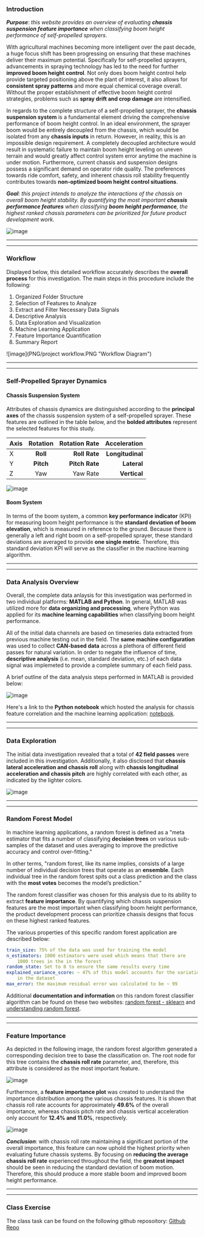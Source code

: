 ### Introduction

**_Purpose_**: _this website provides an overview of evaluating **chassis suspension feature importance** when classifying boom height performance of self-propelled sprayers_.

With agricultural machines becoming more intelligent over the past decade, a huge focus shift has been progressing on ensuring that these machines deliver their maximum potential.  Specifically for self-propelled sprayers, advancements in spraying technology has led to the need for further **improved boom height control**.  Not only does boom height control help provide targeted positioning above the plant of interest, it also allows for **consistent spray patterns** and more equal chemical coverage overall.  Without the proper establishment of effective boom height control strategies, problems such as **spray drift and crop damage** are intensified.

In regards to the complete structure of a self-propelled sprayer, the **chassis suspension system** is a fundamental element driving the comprehensive performance of boom height control.  In an ideal environment, the sprayer boom would be entirely decoupled from the chassis, which would be isolated from any **chassis inputs** in return.  However, in reality, this is an impossible design requirement.  A completely decoupled architecture would result in systematic failure to maintain boom height leveling on uneven terrain and would greatly affect control system error anytime the machine is under motion.  Furthermore, current chassis and suspension designs possess a significant demand on operator ride quality.  The preferences towards ride comfort, safety, and inherent chassis roll stability frequently contributes towards **non-optimized boom height control situations**.

**_Goal_**: _this project intends to analyze the interactions of the chassis on overall boom height stability.  By quantifying the most important **chassis performance features** when classifying **boom height performance**, the highest ranked chassis parameters can be prioritized for future product development work_.  

![image](PNG/sprayer_field.PNG "Sprayer Field Visual")

***
***

### Workflow

Displayed below, this detailed workflow accurately describes the **overall process** for this investigation.  The main steps in this procedure include the following:

1. Organized Folder Structure
2. Selection of Features to Analyze
3.  Extract and Filter Necessary Data Signals
4.  Descriptive Analysis
5.  Data Exploration and Visualization
6.  Machine Learning Application
7.  Feature Importance Quantification
8.  Summary Report

![image](PNG/project workflow.PNG "Workflow Diagram")

***
***

### Self-Propelled Sprayer Dynamics

#### Chassis Suspension System

Attributes of chassis dynamics are distinguished according to the **principal axes** of the chassis suspension system of a self-propelled sprayer.  These features are outlined in the table below, and the **bolded attributes** represent the selected features for this study.

| Axis | Rotation | Rotation Rate  |  Acceleration   |
| ------------- |:-------------:| -----:| -----:|
| X | **Roll**  | **Roll Rate** | **Longitudinal**  |
| Y | **Pitch** | **Pitch Rate** |  **Lateral**  |
| Z | Yaw   | Yaw Rate |  **Vertical**  |

![image](PNG_New/Sprayer_System_Diagram_New.PNG "System Diagram")

#### Boom System

In terms of the boom system, a common **key performance indicator** (KPI) for measuring boom height performance is the **standard deviation of boom elevation**, which is measured in reference to the ground.  Because there is generally a left and right boom on a self-propelled sprayer, these standard deviations are averaged to provide **one single metric**.  Therefore, this standard deviation KPI will serve as the classifier in the machine learning algorithm. 

***
***

### Data Analysis Overview

Overall, the complete data anlaysis for this investigation was performed in two individual platforms: **MATLAB and Python**.  In general, MATLAB was utilized more for **data organizing and processing**, where Python was applied for its **machine learning capabilities** when classifying boom height performance.

All of the initial data channels are based on timeseries data extracted from previous machine testing out in the field.  The **same machine configuration** was used to collect **CAN-based data** across a plethora of different field passes for natural variation.  In order to negate the influence of time, **descriptive analysis** (i.e. mean, standard deviation, etc.) of each data signal was implemeted to provide a complete summary of each field pass.

A brief outline of the data analysis steps performed in MATLAB is provided below:  

![image](PNG_New/Matlab_Code_Outline_New.PNG "MATLAB Code Outline")

Here's a link to the **Python notebook** which hosted the analysis for chassis feature correlation and the machine learning application: [notebook](https://nbviewer.jupyter.org/github/badams97/Sprayer_Chassis_Features/blob/master/ABE%20516%20Project%20-%20Bailey%20Adams.ipynb).

***
***

### Data Exploration

The initial data investigation revealed that a total of **42 field passes** were included in this investigation.  Additionally, it also disclosed that **chassis lateral acceleration and chassis roll** along with **chassis longitudinal acceleration and chassis pitch** are highly correlated with each other, as indicated by the lighter colors.

![image](PNG_New/Correlation_Plot_New.PNG "Feature Correlation Plot")

***
***

### Random Forest Model

In machine learning applications, a random forest is defined as a "meta estimator that fits a number of classifying **decision trees** on various sub-samples of the dataset and uses averaging to improve the predictive accuracy and control over-fitting." 

In other terms, "random forest, like its name implies, consists of a large number of individual decision trees that operate as an **ensemble**. Each individual tree in the random forest spits out a class prediction and the class with the **most votes** becomes the model’s prediction."

The random forest classifier was chosen for this analysis due to its ability to extract **feature importance**.  By quantifying which chassis suspension features are the most important when classifying boom height performance, the product development process can prioritize chassis designs that focus on these highest ranked features.

The various properties of this specific random forest application are described below:

```yml
train_size: 75% of the data was used for training the model
n_estimators: 1000 estimators were used which means that there are
    1000 trees in the in the forest
random_state: Set to 0 to ensure the same results every time
explained_variance_score: ~ 47% of this model accounts for the variation
    in the dataset
max_error: the maximum residual error was calculated to be ~ 99
```

Additional **documentation and information** on this random forest classifier algorithm can be found on these two websites: [random forest - sklearn](https://scikit-learn.org/stable/modules/generated/sklearn.ensemble.RandomForestRegressor.html) and [understanding random forest](https://towardsdatascience.com/understanding-random-forest-58381e0602d2).

***
***

### Feature Importance

As depicted in the following image, the random forest algorithm generated a corresponding decision tree to base the classification on.  The root node for this tree contains the **chassis roll rate** parameter, and, therefore, this attribute is considered as the most important feature.

![image](PNG_New/Tree_Visual_New.PNG "Decision Tree Visual")

Furthermore, a **feature importance plot** was created to understand the importance distribution among the various chassis features.  It is shown that chassis roll rate accounts for approximately **49.6%** of the overall importance, whereas chassis pitch rate and chassis vertical acceleration only account for **12.4% and 11.0%**, respectively. 

![image](PNG_New/Feature_Importance_New.PNG "Feature Importance")

**_Conclusion_**: with chassis roll rate maintaining a significant portion of the overall importance, this feature can now uphold the highest priority when evaluating future chassis systems.  By focusing on **reducing the average chassis roll rate** experienced throughout the field, the **greatest impact** should be seen in reducing the standard deviation of boom motion.  Therefore, this should produce a more stable boom and improved boom height performance.

***
***

### Class Exercise

The class task can be found on the following github reposoitory: [Github Repo](https://github.com/badams97/Sprayer_Chassis_Features)
